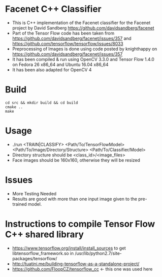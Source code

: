 Facenet C++ Classifier
====================
- This is C++ implementation of the Facenet classifier for the Facenet project by David Sandberg https://github.com/davidsandberg/facenet
- Part of the Tensor Flow code has been taken from https://github.com/davidsandberg/facenet/issues/357 and https://github.com/tensorflow/tensorflow/issues/8033
- Preprocessing of Images is done using code posted by knighthappy on https://github.com/davidsandberg/facenet/issues/357
- It has been compiled & run using OpenCV 3.3.0 and Tensor Flow 1.4.0 on Fedora 26 x86_64 and Ubuntu 16.04 x86_64
- It has been also adapted for OpenCV 4

Build
====================
    cd src && mkdir build && cd build
    cmake ..
    make

Usage
====================
- ./run <TRAIN|CLASSIFY>  <Path/To/TensorFlowModel> <Path/To/Image/Directory/Structure> <Path/To/Classifier/Model>
- Directory structure should be <class_id>/<image_files>
- Face images should be 160x160, otherwise they will be resized

Issues
====================
- More Testing Needed
- Results are good with more than one input image given to the pre-trained model.

Instructions to compile Tensor Flow C++ shared library
=====================
- https://www.tensorflow.org/install/install_sources to get libtensorflow_framework.so in /usr/lib/python2.7/site-packages/tensorflow/
- http://tuatini.me/building-tensorflow-as-a-standalone-project/
- https://github.com/FloopCZ/tensorflow_cc <- this one was used here

